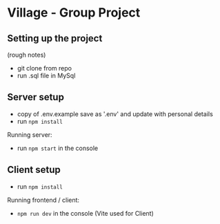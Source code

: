 # Village - Group Project

## Setting up the project
(rough notes)

- git clone from repo
- run .sql file in MySql


## Server setup
- copy of .env.example save as '.env' and update with personal details
- run `npm install`

Running server:
- run `npm start` in the console


## Client setup
- run `npm install`

Running frontend / client:
- `npm run dev` in the console (Vite used for Client)

